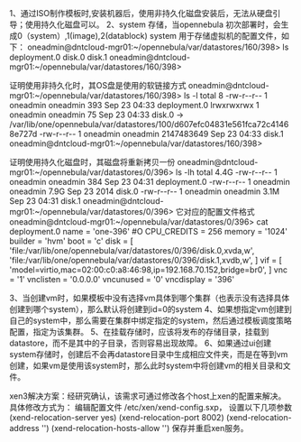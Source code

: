 1、通过ISO制作模板时,安装机器后，使用非持久化磁盘安装后，无法从硬盘引导；使用持久化磁盘可以。
2、system 存储，当opennebula 初次部署时，会生成0（system）,1(image),2(datablock)
system 用于存储虚拟机的配置文件，如下：
oneadmin@dntcloud-mgr01:~/opennebula/var/datastores/160/398> ls
deployment.0  disk.0  disk.1
oneadmin@dntcloud-mgr01:~/opennebula/var/datastores/160/398> 

证明使用非持久化时，其OS盘是使用的软链接方式
oneadmin@dntcloud-mgr01:~/opennebula/var/datastores/160/398> ls -l
total 8
-rw-r--r-- 1 oneadmin oneadmin        393 Sep 23 04:33 deployment.0
lrwxrwxrwx 1 oneadmin oneadmin         75 Sep 23 04:33 disk.0 -> /var/lib/one/opennebula/var/datastores/100/d607efc04831e561fca72c41468e727d
-rw-r--r-- 1 oneadmin oneadmin 2147483649 Sep 23 04:33 disk.1
oneadmin@dntcloud-mgr01:~/opennebula/var/datastores/160/398> 

证明使用持久化磁盘时，其磁盘将重新拷贝一份
oneadmin@dntcloud-mgr01:~/opennebula/var/datastores/0/396> ls -lh
total 4.4G
-rw-r--r-- 1 oneadmin oneadmin  384 Sep 23 04:31 deployment.0
-rw-r--r-- 1 oneadmin oneadmin 7.9G Sep 23  2014 disk.0
-rw-r--r-- 1 oneadmin oneadmin 3.1M Sep 23 04:31 disk.1
oneadmin@dntcloud-mgr01:~/opennebula/var/datastores/0/396> 
它对应的配置文件格式
oneadmin@dntcloud-mgr01:~/opennebula/var/datastores/0/396> cat deployment.0 
name = 'one-396'
#O CPU_CREDITS = 256
memory  = '1024'
builder = 'hvm'
boot = 'c'
disk = [
    'file:/var/lib/one/opennebula/var/datastores/0/396/disk.0,xvda,w',
    'file:/var/lib/one/opennebula/var/datastores/0/396/disk.1,xvdb,w',
]
vif = [
    'model=virtio,mac=02:00:c0:a8:46:98,ip=192.168.70.152,bridge=br0',
]
vnc = '1'
vnclisten = '0.0.0.0'
vncunused = '0'
vncdisplay = '396'

3、当创建vm时，如果模板中没有选择vm具体到哪个集群（也表示没有选择具体创建到哪个system），那么默认将创建到id=0的system
4、如果想指定vm创建到自己的system中，那么需要在集群中绑定指定的system，然后通过模板调度策略配置，指定为该集群。
5、在挂载存储时，应该将发布的存储目录，挂载到datastore，而不是其中的子目录，否则容易出现故障。
6、如果通过ui创建system存储时，创建后不会再datastore目录中生成相应文件夹，而是在等到vm创建，如果vm是使用该system时，那么此时system中将创建vm的相关目录和文件。

xen3解决方案：经研究确认，该需求可通过修改各个host上xen的配置来解决。具体修改方式为：
编辑配置文件  /etc/xen/xend-config.sxp， 设置以下几项参数
(xend-relocation-server yes)
(xend-relocation-port 8002)
(xend-relocation-address '')
(xend-relocation-hosts-allow '')
保存并重启xen服务。
